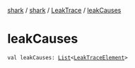 [shark](../../index.md) / [shark](../index.md) / [LeakTrace](index.md) / [leakCauses](./leak-causes.md)

# leakCauses

`val leakCauses: `[`List`](https://kotlinlang.org/api/latest/jvm/stdlib/kotlin.collections/-list/index.html)`<`[`LeakTraceElement`](../-leak-trace-element/index.md)`>`